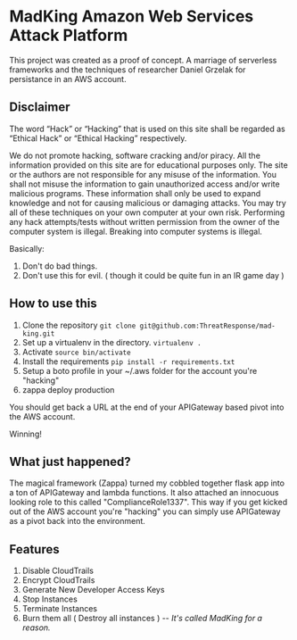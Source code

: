 # MadKing Amazon Web Services Attack Platform

This project was created as a proof of concept.  A marriage of serverless
frameworks and the techniques of researcher Daniel Grzelak for persistance
in an AWS account.  

## Disclaimer

The word “Hack” or “Hacking” that is used on this site shall be regarded as “Ethical Hack” or “Ethical Hacking” respectively.

We do not promote hacking, software cracking and/or piracy.
All the information provided on this site are for educational purposes only.
The site or the authors are not responsible for any misuse of the information.
You shall not misuse the information to gain unauthorized access and/or write malicious programs.
These information shall only be used to expand knowledge and not for causing malicious or damaging attacks.
You may try all of these techniques on your own computer at your own risk.
Performing  any hack attempts/tests without written permission from the owner of the computer system is illegal.
Breaking into computer systems is illegal.

Basically:

1. Don't do bad things.
2. Don't use this for evil.  ( though it could be quite fun in an IR game day )

## How to use this

1. Clone the repository `git clone git@github.com:ThreatResponse/mad-king.git`
2. Set up a virtualenv in the directory.  `virtualenv .`
3. Activate `source bin/activate`
4. Install the requirements `pip install -r requirements.txt`
5. Setup a boto profile in your ~/.aws folder for the account you're "hacking"
6. zappa deploy production

You should get back a URL at the end of your APIGateway based pivot into the AWS account.

Winning!

## What just happened?

The magical framework (Zappa) turned my cobbled together flask app into a ton of APIGateway and lambda functions.
It also attached an innocuous looking role to this called "ComplianceRole1337".  This way if you get kicked out
of the AWS account you're "hacking" you can simply use APIGateway as a pivot back into the environment.  

## Features

1. Disable CloudTrails
2. Encrypt CloudTrails
3. Generate New Developer Access Keys
4. Stop Instances
5. Terminate Instances
6. Burn them all ( Destroy all instances ) -- _It's called MadKing for a reason._
